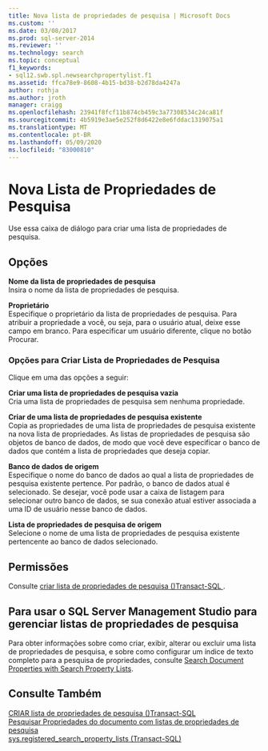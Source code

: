 ```yaml
---
title: Nova lista de propriedades de pesquisa | Microsoft Docs
ms.custom: ''
ms.date: 03/08/2017
ms.prod: sql-server-2014
ms.reviewer: ''
ms.technology: search
ms.topic: conceptual
f1_keywords:
- sql12.swb.spl.newsearchpropertylist.f1
ms.assetid: ffca78e9-8608-4b15-bd38-b2d78da4247a
author: rothja
ms.author: jroth
manager: craigg
ms.openlocfilehash: 23941f8fcf11b874cb459c3a77308534c24ca81f
ms.sourcegitcommit: 4b5919e3ae5e252f8d6422e8e6fddac1319075a1
ms.translationtype: MT
ms.contentlocale: pt-BR
ms.lasthandoff: 05/09/2020
ms.locfileid: "83000810"
---
```

# <a name="new-search-property-list"></a>Nova Lista de Propriedades de Pesquisa
  Use essa caixa de diálogo para criar uma lista de propriedades de pesquisa.  
  
## <a name="options"></a>Opções  
 **Nome da lista de propriedades de pesquisa**  
 Insira o nome da lista de propriedades de pesquisa.  
  
 **Proprietário**  
 Especifique o proprietário da lista de propriedades de pesquisa. Para atribuir a propriedade a você, ou seja, para o usuário atual, deixe esse campo em branco. Para especificar um usuário diferente, clique no botão Procurar.  
  
### <a name="create-search-property-list-options"></a>Opções para Criar Lista de Propriedades de Pesquisa  
 Clique em uma das opções a seguir:  
  
 **Criar uma lista de propriedades de pesquisa vazia**  
 Cria uma lista de propriedades de pesquisa sem nenhuma propriedade.  
  
 **Criar de uma lista de propriedades de pesquisa existente**  
 Copia as propriedades de uma lista de propriedades de pesquisa existente na nova lista de propriedades. As listas de propriedades de pesquisa são objetos de banco de dados, de modo que você deve especificar o banco de dados que contém a lista de propriedades que deseja copiar.  
  
 **Banco de dados de origem**  
 Especifique o nome do banco de dados ao qual a lista de propriedades de pesquisa existente pertence. Por padrão, o banco de dados atual é selecionado. Se desejar, você pode usar a caixa de listagem para selecionar outro banco de dados, se sua conexão atual estiver associada a uma ID de usuário nesse banco de dados.  
  
 **Lista de propriedades de pesquisa de origem**  
 Selecione o nome de uma lista de propriedades de pesquisa existente pertencente ao banco de dados selecionado.  
  
## <a name="permissions"></a>Permissões  
 Consulte [criar lista de propriedades de pesquisa &#40;&#41;Transact-SQL ](/sql/t-sql/statements/create-search-property-list-transact-sql).  
  
## <a name="to-use-sql-server-management-studio-to-manage-search-property-lists"></a>Para usar o SQL Server Management Studio para gerenciar listas de propriedades de pesquisa  
 Para obter informações sobre como criar, exibir, alterar ou excluir uma lista de propriedades de pesquisa, e sobre como configurar um índice de texto completo para a pesquisa de propriedades, consulte [Search Document Properties with Search Property Lists](../relational-databases/search/search-document-properties-with-search-property-lists.md).  
  
## <a name="see-also"></a>Consulte Também  
 [CRIAR lista de propriedades de pesquisa &#40;&#41;Transact-SQL](/sql/t-sql/statements/create-search-property-list-transact-sql)   
 [Pesquisar Propriedades do documento com listas de propriedades de pesquisa](../relational-databases/search/search-document-properties-with-search-property-lists.md)   
 [sys.registered_search_property_lists &#40;Transact-SQL&#41;](/sql/relational-databases/system-catalog-views/sys-registered-search-property-lists-transact-sql)  
  
  
